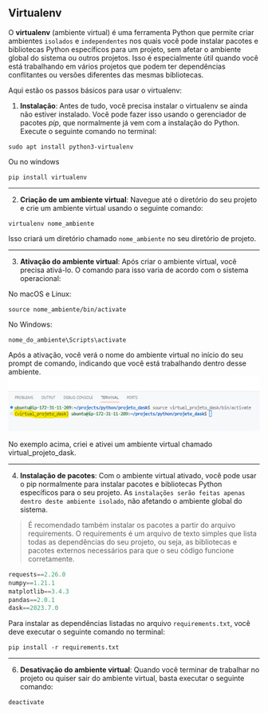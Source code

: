 ## Virtualenv

O **virtualenv** (ambiente virtual) é uma ferramenta Python que permite criar ambientes `isolados` e `independentes` nos quais você pode instalar pacotes e bibliotecas Python específicos para um projeto, sem afetar o ambiente global do sistema ou outros projetos. 
Isso é especialmente útil quando você está trabalhando em vários projetos que podem ter dependências conflitantes ou versões diferentes das mesmas bibliotecas.



Aqui estão os passos básicos para usar o virtualenv:

1. **Instalação**: Antes de tudo, você precisa instalar o virtualenv se ainda não estiver instalado. Você pode fazer isso usando o gerenciador de pacotes *pip*, que normalmente já vem com a instalação do Python. 
Execute o seguinte comando no terminal:
```
sudo apt install python3-virtualenv
```
Ou no windows
```
pip install virtualenv
```
___
2. **Criação de um ambiente virtual**: Navegue até o diretório do seu projeto e crie um ambiente virtual usando o seguinte comando:
```
virtualenv nome_ambiente
```
Isso criará um diretório chamado `nome_ambiente` no seu diretório de projeto.

___
3. **Ativação do ambiente virtual**: Após criar o ambiente virtual, você precisa ativá-lo. O comando para isso varia de acordo com o sistema operacional:

No macOS e Linux:
```
source nome_ambiente/bin/activate
```
No Windows:
```
nome_do_ambiente\Scripts\activate
```
Após a ativação, você verá o nome do ambiente virtual no início do seu prompt de comando, indicando que você está trabalhando dentro desse ambiente.
![Terminal](https://raw.githubusercontent.com/pedrohenriquecordeiro/virtualenv_python/main/image_env.png "Terminal")

No exemplo acima, criei e ativei um ambiente virtual chamado virtual_projeto_dask.
___

4. **Instalação de pacotes**: Com o ambiente virtual ativado, você pode usar o pip normalmente para instalar pacotes e bibliotecas Python específicos para o seu projeto. As `instalações serão feitas apenas dentro deste ambiente isolado`, não afetando o ambiente global do sistema.
>É recomendado também instalar os pacotes a partir do arquivo requirements. O requirements é um arquivo de texto simples que lista todas as dependências do seu projeto, ou seja, as bibliotecas e pacotes externos necessários para que o seu código funcione corretamente.
```py
requests==2.26.0
numpy==1.21.1
matplotlib==3.4.3
pandas==2.0.1
dask==2023.7.0
```

Para instalar as dependências listadas no arquivo `requirements.txt`, você deve executar o seguinte comando no terminal:
```
pip install -r requirements.txt
```
___
6. **Desativação do ambiente virtual**: Quando você terminar de trabalhar no projeto ou quiser sair do ambiente virtual, basta executar o seguinte comando:
```
deactivate
```
